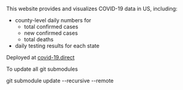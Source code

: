 This website provides and visualizes COVID-19 data in US, including:
- county-level daily numbers for
  - total confirmed cases
  - new confirmed cases
  - total deaths
- daily testing results for each state

Deployed at [covid-19.direct](https://covid-19.direct/)


To update all git submodules

git submodule update --recursive --remote

